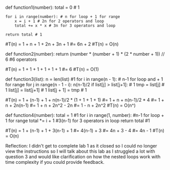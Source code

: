def function1(number):
	total = 0 # 1 
 
	for i in range(number): # n for loop + 1 for range
		x = i + 1 # 2n for 2 operators and loop
		total += x * x # 3n for 3 operators and loop
 
	return total # 1

#T(n) = 1 + n + 1 + 2n + 3n + 1
#= 6n + 2
#T(n) = O(n)

def function2(number):
	return (number * (number + 1) * (2 * number + 1)) // 6 #6 operators

#T(n) = 1 + 1 + 1 + 1 + 1 + 1
#= 6
#T(n) = O(1)

def function3(list):
	n = len(list) #1 
	for i in range(n - 1): # n-1 for loop and + 1 for range
		for j in range(n - 1 - i): n(n-1)/2
			if list[j] > list[j+1]: # 1
				tmp = list[j] # 1 
				list[j] = list[j+1] # 1
				list[j + 1] = tmp # 1

#T(n) = 1 + (n-1) + 1 + n(n-1)/2 * (1 + 1 + 1 + 1)
#= 1 + n + n(n-1)/2 * 4
#= 1 + n + 2n(n-1)
#= 1 + n + 2n^2 - 2n
#= 1 - n + 2n^2
#T(n) = O(n^)


def function4(number):
	total = 1 #1 
	for i in range(1, number): #n-1 for loop + 1 for range
		total *= i + 1 #3(n-1) for 3 operators in loop
	return total #1

#T(n) = 1 + (n-1) + 1 + 3(n-1) + 1
#= 4(n-1) + 3
#= 4n + 3 - 4
#= 4n - 1
#T(n) = O(n)


Reflection: I didn't get to complete lab 1 as it closed so I could no longer view the instructions so I will talk about this lab as I struggled a lot with question 3 and would like clarification on how the nested loops work with time complexity if you could provide feedback.